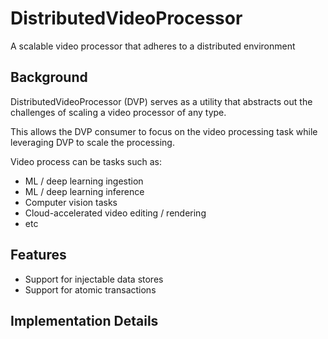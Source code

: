 # DistributedVideoProcessor
A scalable video processor that adheres to a distributed environment

## Background

DistributedVideoProcessor (DVP) serves as a utility that abstracts out the challenges of scaling a video processor of any type.

This allows the DVP consumer to focus on the video processing task while leveraging DVP to scale the processing. 

Video process can be tasks such as:
- ML / deep learning ingestion
- ML / deep learning inference
- Computer vision tasks
- Cloud-accelerated video editing / rendering
- etc

## Features
- Support for injectable data stores
- Support for atomic transactions


## Implementation Details



